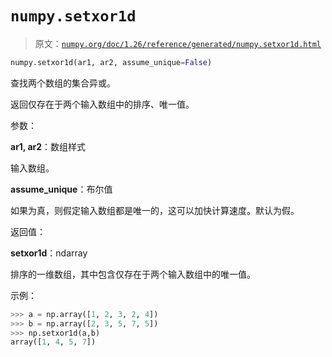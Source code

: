 # `numpy.setxor1d`

> 原文：[`numpy.org/doc/1.26/reference/generated/numpy.setxor1d.html`](https://numpy.org/doc/1.26/reference/generated/numpy.setxor1d.html)

```py
numpy.setxor1d(ar1, ar2, assume_unique=False)
```

查找两个数组的集合异或。

返回仅存在于两个输入数组中的排序、唯一值。

参数：

**ar1, ar2**：数组样式

输入数组。

**assume_unique**：布尔值

如果为真，则假定输入数组都是唯一的，这可以加快计算速度。默认为假。

返回值：

**setxor1d**：ndarray

排序的一维数组，其中包含仅存在于两个输入数组中的唯一值。

示例：

```py
>>> a = np.array([1, 2, 3, 2, 4])
>>> b = np.array([2, 3, 5, 7, 5])
>>> np.setxor1d(a,b)
array([1, 4, 5, 7]) 
```
